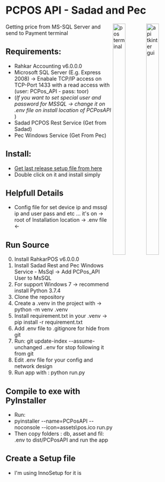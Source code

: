 # PCPOS API - Sadad and Pec

<span style="float: right;">
<img alt="pos terminal" width="40%" src="https://user-images.githubusercontent.com/40993115/177423038-04da4538-c186-4445-86dd-9152adde42cb.png"/>
<img alt="api tkinter gui" width="40%" src="https://user-images.githubusercontent.com/40993115/179966279-a3c424e5-be8a-4406-8876-d49d5b0a3bd1.png"/>
</span>

Getting price from MS-SQL Server and send to Payment terminal

## Requirements: ##
- Rahkar Accounting v6.0.0.0
- Microsoft SQL Server (E.g. Express 2008) -> Enabale TCP/IP access on TCP-Port 1433 with a read access with (user: PCPos_API - pass: toor)
- (<i>If you want to set special user and password for MSSQL -> change it on .env file on install location of PCPosAPI </i>)
- Sadad PCPOS Rest Service (Get from Sadad)
- Pec Windows Service (Get From Pec)

## Install: ##
* <a href="https://github.com/jvdi/rahkar-pcpos/releases/">Get last release setup file from here</a>
* Double click on it and install simply

## Helpfull Details ##
- Config file for set device ip and mssql ip and user pass and etc ... it's on -> root of Installation location -> .env file <-

## Run Source ##
0. Install RahkarPOS v6.0.0.0
1. Install Sadad Rest and Pec Windows Service - MsSql -> Add PCPos_API User to MsSQL
2. For support Windows 7 -> recommend install Python 3.7.4
3. Clone the repository
4. Create a .venv in the project with -> python -m venv .venv
5. Install requirement.txt in your .venv -> pip install -r requirement.txt
6. Add .env file to .gitignore for hide from git
7. Run: git update-index --assume-unchanged .\.env for stop following it from git
8. Edit .env file for your config and network design
9. Run app with : python run.py

## Compile to exe with PyInstaller ##
* Run:
* pyinstaller --name=PCPosAPI  --noconsole --icon=assets\pos.ico run.py
* Then copy folders : db, asset and fil: .env to dist/PCPosAPI and run the app

## Create a Setup file ##
* I'm using InnoSetup for it is
